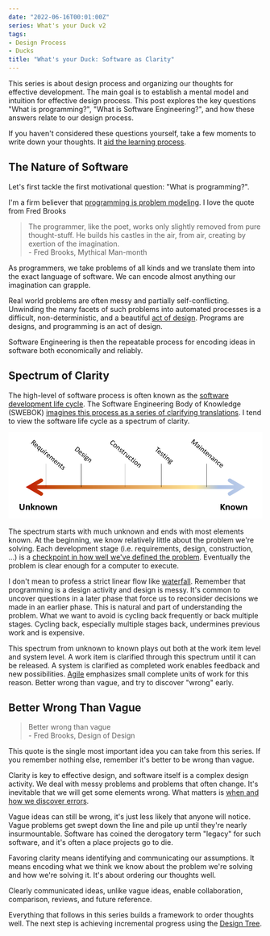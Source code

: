 ```yaml
---
date: "2022-06-16T00:01:00Z"
series: What's your Duck v2
tags:
- Design Process
- Ducks
title: "What's your Duck: Software as Clarity"
---
```


This series is about design process and organizing our thoughts for effective development. The main goal is to establish a mental model and intuition for effective design process. This post explores the key questions "What is programming?", "What is Software Engineering?", and how these answers relate to our design process.

If you haven't considered these questions yourself, take a few moments to write down your thoughts. It [aid the learning process](../../posts/2022-03-07-Small-Teaching-Review.md#predicting).

## The Nature of Software 

Let's first tackle the first motivational question: "What is programming?".

I'm a firm believer that [programming is problem modeling](../../posts/2022-02-18-Programming-is-Problem-Modeling.md). I love the quote from Fred Brooks

> The programmer, like the poet, works only slightly removed from pure thought-stuff. He builds his castles in the air, from air, creating by exertion of the imagination.  
> \- Fred Brooks, Mythical Man-month

As programmers, we take problems of all kinds and we translate them into the exact language of software. We can encode almost anything our imagination can grapple.

Real world problems are often messy and partially self-conflicting. Unwinding the many facets of such problems into automated processes is a difficult, non-deterministic, and a beautiful [act of design](https://www.developerdotstar.com/mag/articles/reeves_design.html). Programs are designs, and programming is an act of design. 

Software Engineering is then the repeatable process for encoding ideas in software both economically and reliably.

## Spectrum of Clarity

The high-level of software process is often known as the [software development life cycle](https://en.wikipedia.org/wiki/Systems_development_life_cycle). The Software Engineering Body of Knowledge (SWEBOK) [imagines this process as a series of clarifying translations](../../posts/2021-08-13-Swebok-transform-view.md). I tend to view the software life cycle as a spectrum of clarity.

![Spectrum of clarity](../../../static/post-media/Whats-your-duck/spectrum.png)

The spectrum starts with much unknown and ends with most elements known. At the beginning, we know relatively little about the problem we're solving. Each development stage (i.e. requirements, design, construction, ...) is a [checkpoint in how well we've defined the problem](../../posts/2022-02-18-Programming-is-Problem-Modeling.md#increment-to-good-enough). Eventually the problem is clear enough for a computer to execute.

I don't mean to profess a strict linear flow like [waterfall](https://en.wikipedia.org/wiki/Waterfall_model). Remember that programming is a design activity and design is messy. It's common to uncover questions in a later phase that force us to reconsider decisions we made in an earlier phase. This is natural and part of understanding the problem. What we want to avoid is cycling back frequently or back multiple stages. Cycling back, especially multiple stages back, undermines previous work and is expensive. 

This spectrum from unknown to known plays out both at the work item level and system level. A work item is clarified through this spectrum until it can be released. A system is clarified as completed work enables feedback and new possibilities. [Agile](https://en.wikipedia.org/wiki/Agile_software_development) emphasizes small complete units of work for this reason. Better wrong than vague, and try to discover "wrong" early.

## Better Wrong Than Vague

> Better wrong than vague  
> \- Fred Brooks, Design of Design

This quote is the single most important idea you can take from this series. If you remember nothing else, remember it's better to be wrong than vague.

Clarity is key to effective design, and software itself is a complex design activity. We deal with messy problems and problems that often change. It's inevitable that we will get some elements wrong. What matters is [when and how we discover errors](https://stevemcconnell.com/articles/an-ounce-of-prevention/).

Vague ideas can still be wrong, it's just less likely that anyone will notice. Vague problems get swept down the line and pile up until they're nearly insurmountable. Software has coined the derogatory term "legacy" for such software, and it's often a place projects go to die.

Favoring clarity means identifying and communicating our assumptions. It means encoding what we think we know about the problem we're solving and how we're solving it. It's about ordering our thoughts well.

Clearly communicated ideas, unlike vague ideas, enable collaboration, comparison, reviews, and future reference.

Everything that follows in this series builds a framework to order thoughts well. The next step is achieving incremental progress using the [Design Tree](./2022-06-16-2-Design-Tree-and-Incremental-Progress.md).





